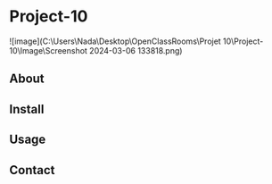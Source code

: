 # Project-10

![image](C:\Users\Nada\Desktop\OpenClassRooms\Projet 10\Project-10\Image\Screenshot 2024-03-06 133818.png)



## About 

## Install

## Usage 

## Contact
